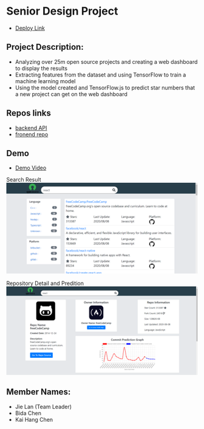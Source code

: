 # Senior Design Project
- [Deploy Link](https://open-source-searching-platform.web.app/)

## Project Description:
- Analyzing over 25m open source projects and creating a web dashboard to display the results
- Extracting features from the dataset and using TensorFlow to train a machine learning model
- Using the model created and TensorFlow.js to predict star numbers that a new project can get on the web dashboard

## Repos links
- [backend API](https://github.com/JiejayLan/repo_search_engine)
- [fronend repo](https://github.com/Kaihchen1230/senior-design-frontend)

## Demo 
- [Demo Video](https://imgur.com/eonck2G)

Search Result
![Alt text](https://github.com/JiejayLan/seniorDesign/blob/master/gif_demo/searchResult.png )

Repository Detail and Predition
![Alt text](https://github.com/JiejayLan/seniorDesign/blob/master/gif_demo/searchResult2.png )

## Member Names:
- Jie Lan (Team Leader)
- Bida Chen
- Kai Hang Chen
